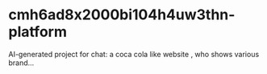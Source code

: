 # cmh6ad8x2000bi104h4uw3thn-platform
AI-generated project for chat: a coca cola like website , who shows various brand...
